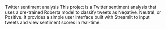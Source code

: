  Twitter sentiment analysis
 This project is a Twitter sentiment analysis that uses a pre-trained Roberta model to classify tweets as Negative, Neutral, or Positive. It 
provides a simple user interface built with Streamlit to input tweets and view sentiment scores in real-time.
